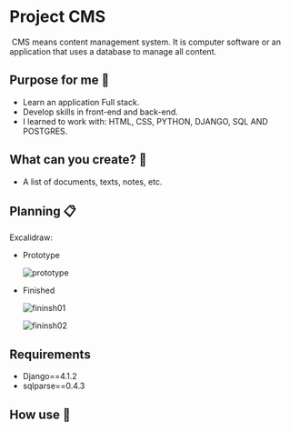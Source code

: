 # Project CMS
 CMS means content management system.
 It is computer software or an application that uses a database to manage all content.
 
 ## Purpose for me 🎯
  - Learn an application Full stack.
  - Develop skills in front-end and back-end.
  - I learned to work with: HTML, CSS, PYTHON, DJANGO, SQL AND POSTGRES.
  
 ## What can you create? 🚀
  - A list of documents, texts, notes, etc.
 
 ## Planning 📋
 Excalidraw: 
 - Prototype
     
     ![prototype](https://user-images.githubusercontent.com/107228786/204012426-fbd80ab9-2a73-483f-bf00-15e26b780c47.png)
  
 - Finished

     ![fininsh01](https://user-images.githubusercontent.com/107228786/204013800-f1c20f27-a3a5-4f0f-b8b3-935435e076f9.png)
     
     ![fininsh02](https://user-images.githubusercontent.com/107228786/204013838-9b9665b5-4977-4a80-9221-fe0d4f731db6.png)
     
  
 ## Requirements
 
 - Django==4.1.2
 - sqlparse==0.4.3
 
 
 ## How use 🔧
